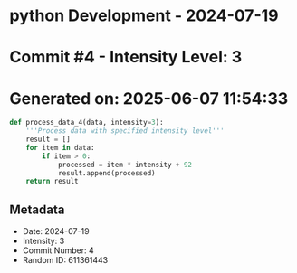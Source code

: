 ﻿# python Development - 2024-07-19
# Commit #4 - Intensity Level: 3
# Generated on: 2025-06-07 11:54:33
```python
def process_data_4(data, intensity=3):
    '''Process data with specified intensity level'''
    result = []
    for item in data:
        if item > 0:
            processed = item * intensity + 92
            result.append(processed)
    return result
```
## Metadata
- Date: 2024-07-19
- Intensity: 3
- Commit Number: 4
- Random ID: 611361443
